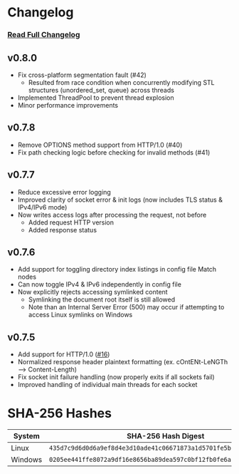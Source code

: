 # Changelog
### [Read Full Changelog](https://github.com/travis-heavener/mercury/blob/main/CHANGELOG.md)

## v0.8.0
- Fix cross-platform segmentation fault (#42)
    - Resulted from race condition when concurrently modifying STL structures (unordered_set, queue) across threads
- Implemented ThreadPool to prevent thread explosion
- Minor performance improvements

## v0.7.8
- Remove OPTIONS method support from HTTP/1.0 (#40)
- Fix path checking logic before checking for invalid methods (#41)

## v0.7.7
- Reduce excessive error logging
- Improved clarity of socket error & init logs (now includes TLS status & IPv4/IPv6 mode)
- Now writes access logs after processing the request, not before
    - Added request HTTP version
    - Added response status

## v0.7.6
- Add support for toggling directory index listings in config file Match nodes
- Can now toggle IPv4 & IPv6 independently in config file
- Now explicitly rejects accessing symlinked content
    - Symlinking the document root itself is still allowed
    - Note than an Internal Server Error (500) may occur if attempting to access Linux symlinks on Windows

## v0.7.5
- Add support for HTTP/1.0 ([#16](https://github.com/travis-heavener/mercury/issues/16))
- Normalized response header plaintext formatting (ex. cOntENt-LeNGTh --> Content-Length)
- Fix socket init failure handling (now properly exits if all sockets fail)
- Improved handling of individual main threads for each socket

# SHA-256 Hashes
| System | SHA-256 Hash Digest |
|--------|---------------------|
| Linux | `435d7c9d6d0d6a9ef8d4e3d10ade41c06671873a1d5701fe5bfa36b335dd1513` |
| Windows | `0205ee441ffe8072a9df16e8656ba89dea597c0bf12fb0fe6a27c5bba70a2df5` |